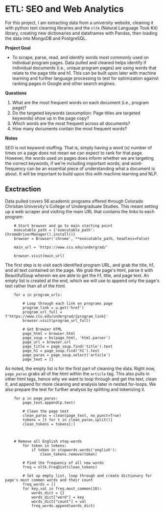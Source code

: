 # ETL: SEO and Web Analytics 

For this project, I am extracting data from a university website, cleaning it with python text cleaning libraries and the `nltk` (Natural Language Took Kit) library, creating new dictionaries and dataframes with Pandas, then loading the data into MongoDB and PostgreSQL.

**Project Goal**

- To scrape, parse, read, and identify words most commonly used on indivdual program pages. Data pulled and cleaned helps identify if individual documents (i.e., unique program pages) are using words that relate to the page title and h1. This can be built upon later with machine learning and further language processing to test for optimization against ranking pages in Google and other search engines.

**Questions**

1. What are the most frequent words on each document (i.e., program page)?
2. Do the targeted keywords (assumption: Page titles are targeted keywords) show up in the page copy?
3. Which words are the most frequent across all documents?
4. How many documents contain the most frequent words?

**Notes**

SEO is not keyword-stuffing. That is, simply having a word (x) number of times on a page does not mean we can expect to rank for that page. However, the words used on pages does inform whether we are targeting the correct keywords, if we're including important words, and word-frequency can be an essential piece of understanding what a document is about. It will be important to build upon this with machine learning and NLP. 

## Exctraction

Data pulled covers 56 academic programs offered through Colorado Christian University's College of Undergraduate Studies. This meant setting up a web scraper and visiting the main URL that contains the links to each program:

        # Start browser and go to main starting point
        executable_path = {'executable_path': ChromeDriverManager().install()}
        browser = Browser('chrome', **executable_path, headless=False)

        main_url = 'https://www.ccu.edu/undergrad/'

        browser.visit(main_url)

The first step is to visit each identified program URL, and grab the title, h1, and all text contained on the page. We grab the page's html, parse it with BeautifulSoup wherein we are able to get the h1, title, and page text. An empty list is created at the end, which we will use to append only the page's text rather than all of the html.

        for u in program_urls:
    
            # Loop through each link on programs page
            program_link = u.get('href')
            program_url_full = f'https://www.ccu.edu/undergrad/{program_link}'
            browser.visit(program_url_full)
    
            # Get Browser HTML
            page_html = browser.html
            page_soup = bs(page_html, 'html.parser')
            page_url = browser.url
            page_title = page_soup.find('title').text
            page_h1 = page_soup.find('h1').text
            page_paras = page_soup.select('article')
            page_text = []

As noted, the empty list is for the first part of cleaning the data. Right now, `page_paras` grabs all of the html within the `article` tag. This also pulls in other html tags, hence why we want to loop through and get the text, clean it, and append for more cleaning and analysis later in nested for-loops. We also prepare the text for further analysis by splitting and tokenizing it.

        for p in page_paras:
            page_text.append(p.text)
            
            # Clean the page text
            clean_paras = clean(page_text, no_punct=True)
            tokens = [t for t in clean_paras.split()]
            clean_tokens = tokens[:]



        # Remove all English stop-words
            for token in tokens:
                if token in stopwords.words('english'):
                    clean_tokens.remove(token)
            
            # Find the frequency of all new words
            freq = nltk.FreqDist(clean_tokens)
            
            # Set up empty list, loop through and create dictionary for page's most commen words and their count
            freq_words = []
            for key,val in freq.most_common(10):
                words_dict = {}
                words_dict["word"] = key
                words_dict["count"] = val
                freq_words.append(words_dict)